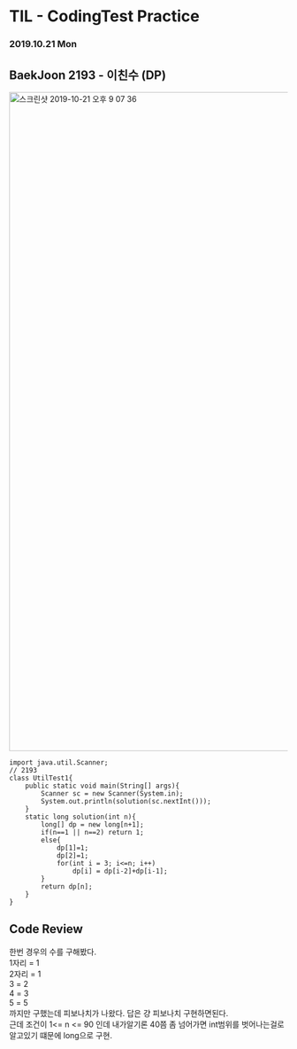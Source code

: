 # TIL - CodingTest Practice 
### 2019.10.21 Mon

## BaekJoon 2193 - 이친수 (DP)

<img width="1190" alt="스크린샷 2019-10-21 오후 9 07 36" src="https://user-images.githubusercontent.com/46931527/67203753-e944d080-f446-11e9-80b5-e4ab6a4d1124.png">


```
import java.util.Scanner;
// 2193
class UtilTest1{
    public static void main(String[] args){
        Scanner sc = new Scanner(System.in);
        System.out.println(solution(sc.nextInt()));
    }
    static long solution(int n){
        long[] dp = new long[n+1];
        if(n==1 || n==2) return 1;
        else{
            dp[1]=1;
            dp[2]=1;
            for(int i = 3; i<=n; i++)
                dp[i] = dp[i-2]+dp[i-1];
        }
        return dp[n];
    }
}
```

## Code Review
한번 경우의 수를 구해봤다.<br>
1자리 = 1<br>
2자리 = 1<br>
3 = 2<br>
4 = 3<br>
5 = 5<br>
까지만 구했는데 피보나치가 나왔다. 답은 걍 피보나치 구현하면된다.<br>
근데 조건이 1<= n <= 90 인데 내가알기론 40쯤 좀 넘어가면 int범위를 벗어나는걸로 알고있기 떄문에 long으로 구현.<br>

